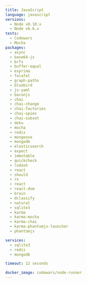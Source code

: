 ```yaml
---
title: JavaScript
language: javascript
versions:
  - Node v0.10.x
  - Node v6.6.x
tests:
  - Codewars
  - Mocha
packages:
  - async
  - base64-js
  - brfs
  - buffer-equal
  - esprima
  - falafel
  - graph-paths
  - bluebird
  - js-yaml
  - baconjs
  - chai
  - chai-change
  - chai-factories
  - chai-spies
  - chai-subset
  - deku
  - mocha
  - redis
  - mongoose
  - mongodb
  - elasticsearch
  - expect
  - immutable
  - quickcheck
  - lodash
  - react
  - should
  - rx
  - react
  - react-dom
  - brain
  - dclassify
  - natural
  - sqlite3
  - karma
  - karma-mocha
  - karma-chai
  - karma-phantomjs-launcher
  - phantomjs

services:
  - sqlite3
  - redis
  - mongodb

timeout: 12 seconds

docker_image: codewars/node-runner
---
```

